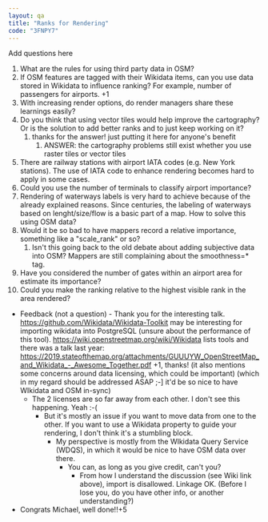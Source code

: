 ```yaml
---
layout: qa
title: "Ranks for Rendering"
code: "3FNPY7"
---
```


Add questions here

1.  What are the rules for using third party data in OSM?
2.  If OSM features are tagged with their Wikidata items, can you use
    data stored in Wikidata to influence ranking? For example, number of
    passengers for airports. +1
3.  With increasing render options, do render managers share these
    learnings easily?
4.  Do you think that using vector tiles would help improve the
    cartography? Or is the solution to add better ranks and to just keep
    working on it?
    1.  thanks for the answer! just putting it here for anyone's benefit
        1.  ANSWER: the cartography problems still exist whether you use
            raster tiles or vector tiles
5.  There are railway stations with airport IATA codes (e.g. New York
    stations). The use of IATA code to enhance rendering becomes hard to
    apply in some cases.
6.  Could you use the number of terminals to classify airport
    importance?
7.  Rendering of waterways labels is very hard to achieve because of the
    already explained reasons. Since centuries, the labeling of
    waterways based on lenght/size/flow is a basic part of a map. How to
    solve this using OSM data?
8.  Would it be so bad to have mappers record a relative importance,
    something like a "scale\_rank" or so?
    1.  Isn't this going back to the old debate about adding subjective
        data into OSM? Mappers are still complaining about the
        smoothness=\* tag.
9.  Have you considered the number of gates within an airport area for
    estimate its importance?
10. Could you make the ranking relative to the highest visible rank in
    the area rendered?



-   Feedback (not a question) - Thank you for the interesting talk.
    <https://github.com/Wikidata/Wikidata-Toolkit> may be interesting
    for importing wikidata into PostgreSQL (unsure about the performance
    of this tool). <https://wiki.openstreetmap.org/wiki/Wikidata> lists
    tools and there was a talk last year:
    <https://2019.stateofthemap.org/attachments/GUUUYW_OpenStreetMap_and_Wikidata_-_Awesome_Together.pdf>
    +1, thanks! (it also mentions some concerns around data licensing,
    which could be important) (which in my regard should be addressed
    ASAP ;-\] it'd be so nice to have WIkidata and OSM in-sync)
    -   The 2 licenses are so far away from each other. I don't see this
        happening. Yeah :-(
        -   But it's mostly an issue if you want to move data from one
            to the other. If you want to use a Wikidata property to
            guide your rendering, I don't think it's a stumbling block.
            -   My perspective is mostly from the WIkidata Query Service
                (WDQS), in which it would be nice to have OSM data over
                there.
                -   You can, as long as you give credit, can't you?
                    -   From how I understand the discussion (see Wiki
                        link above), import is disallowed. Linkage OK.
                        (Before I lose you, do you have other info, or
                        another understanding?)
-   Congrats Michael, well done!!+5

